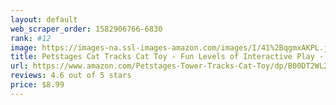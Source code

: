 ```yaml
---
layout: default 
﻿web_scraper_order: 1582906766-6830
rank: #12
image: https://images-na.ssl-images-amazon.com/images/I/41%2BqgmxAKPL.jpg
title: Petstages Cat Tracks Cat Toy - Fun Levels of Interactive Play - Circle Track with Moving Balls…
url: https://www.amazon.com/Petstages-Tower-Tracks-Cat-Toy/dp/B00DT2WL26/ref=zg_mw_pet-supplies_12?_encoding=UTF8&psc=1&refRID=1681C9HM719PR5VMS4KX
reviews: 4.6 out of 5 stars
price: $8.99 
---
```

